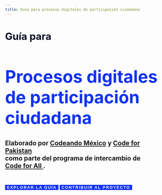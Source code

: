```yaml
---
title: Guía para procesos digitales de participación ciudadana
---
```


# <span><h3 style="padding:0px;color:#0b0f26;">Guía para </h3> <h1 style="padding:0px; color:#1132f4;">Procesos digitales de participación ciudadana</h1></span>

<h2> Elaborado por <a href="https://codeandomexico.org/">Codeando México</a> y <a href="https://codeforpakistan.org/">Code for Pakistan</a> <br> como parte del programa de intercambio de <a href="https://codeforall.org/">Code for All </a>.</h2>

<br>

<Button style="background-color: #1132f4 !important; border: 0px; text-transform: uppercase; color: #fff !important; font-weight: 700; letter-spacing: 2px;" to="/1-introduction/">Explorar la guía</Button>
<Button style="background-color: #1132f4 !important; border: 0px; text-transform: uppercase; color: #fff !important; font-weight: 700; letter-spacing: 2px;" to="https://github.com/CodeandoMexico/guia-participacion-digital">Contribuir al proyecto</Button>
